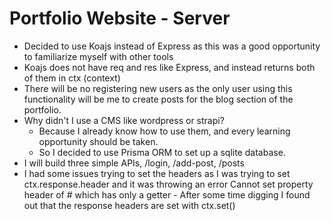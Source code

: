 # Portfolio Website - Server

- Decided to use Koajs instead of Express as this was a good opportunity to familiarize myself with other tools
- Koajs does not have req and res like Express, and instead returns both of them in ctx (context)
- There will be no registering new users as the only user using this functionality will be me to create posts for the blog section of the portfolio.
- Why didn't I use a CMS like wordpress or strapi?
  - Because I already know how to use them, and every learning opportunity should be taken.
  - So I decided to use Prisma ORM to set up a sqlite database.
- I will build three simple APIs, /login, /add-post, /posts
- I had some issues trying to set the headers as I was trying to set ctx.response.header and it was throwing an error
  Cannot set property header of #<Object> which has only a getter - After some time digging I found out that the response headers are set with ctx.set()
